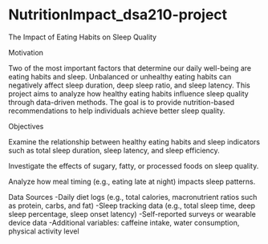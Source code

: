 # NutritionImpact_dsa210-project

The Impact of Eating Habits on Sleep Quality

Motivation

Two of the most important factors that determine our daily well-being are eating habits and sleep.
Unbalanced or unhealthy eating habits can negatively affect sleep duration, deep sleep ratio, and sleep latency.
This project aims to analyze how healthy eating habits influence sleep quality through data-driven methods.
The goal is to provide nutrition-based recommendations to help individuals achieve better sleep quality.

Objectives

Examine the relationship between healthy eating habits and sleep indicators such as total sleep duration, sleep latency, and sleep efficiency.

Investigate the effects of sugary, fatty, or processed foods on sleep quality.

Analyze how meal timing (e.g., eating late at night) impacts sleep patterns.

Data Sources
-Daily diet logs (e.g., total calories, macronutrient ratios such as protein, carbs, and fat)
-Sleep tracking data (e.g., total sleep time, deep sleep percentage, sleep onset latency)
-Self-reported surveys or wearable device data 
-Additional variables: caffeine intake, water consumption, physical activity level
